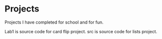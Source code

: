 # Projects
Projects I have completed for school and for fun.

Lab1 is source code for card flip project.
src is source code for lists project.
